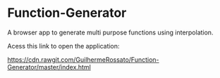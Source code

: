 # Function-Generator
A browser app to generate multi purpose functions using interpolation.

Acess this link to open the application:

https://cdn.rawgit.com/GuilhermeRossato/Function-Generator/master/index.html
